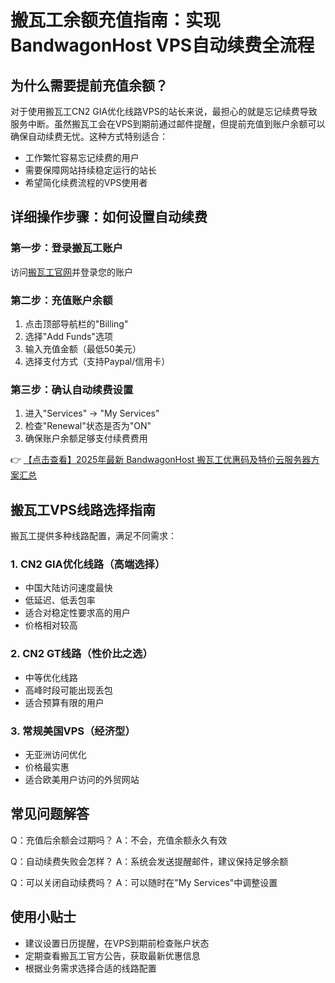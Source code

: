 # 搬瓦工余额充值指南：实现BandwagonHost VPS自动续费全流程

## 为什么需要提前充值余额？

对于使用搬瓦工CN2 GIA优化线路VPS的站长来说，最担心的就是忘记续费导致服务中断。虽然搬瓦工会在VPS到期前通过邮件提醒，但提前充值到账户余额可以确保自动续费无忧。这种方式特别适合：

- 工作繁忙容易忘记续费的用户
- 需要保障网站持续稳定运行的站长
- 希望简化续费流程的VPS使用者

## 详细操作步骤：如何设置自动续费

### 第一步：登录搬瓦工账户
访问[搬瓦工官网](https://bit.ly/banwagon)并登录您的账户

### 第二步：充值账户余额
1. 点击顶部导航栏的"Billing"
2. 选择"Add Funds"选项
3. 输入充值金额（最低50美元）
4. 选择支付方式（支持Paypal/信用卡）

### 第三步：确认自动续费设置
1. 进入"Services" → "My Services"
2. 检查"Renewal"状态是否为"ON"
3. 确保账户余额足够支付续费费用

👉 [【点击查看】2025年最新 BandwagonHost 搬瓦工优惠码及特价云服务器方案汇总](https://bit.ly/banwagon)

## 搬瓦工VPS线路选择指南

搬瓦工提供多种线路配置，满足不同需求：

### 1. CN2 GIA优化线路（高端选择）
- 中国大陆访问速度最快
- 低延迟、低丢包率
- 适合对稳定性要求高的用户
- 价格相对较高

### 2. CN2 GT线路（性价比之选）
- 中等优化线路
- 高峰时段可能出现丢包
- 适合预算有限的用户

### 3. 常规美国VPS（经济型）
- 无亚洲访问优化
- 价格最实惠
- 适合欧美用户访问的外贸网站

## 常见问题解答

Q：充值后余额会过期吗？
A：不会，充值余额永久有效

Q：自动续费失败会怎样？
A：系统会发送提醒邮件，建议保持足够余额

Q：可以关闭自动续费吗？
A：可以随时在"My Services"中调整设置

## 使用小贴士

- 建议设置日历提醒，在VPS到期前检查账户状态
- 定期查看搬瓦工官方公告，获取最新优惠信息
- 根据业务需求选择合适的线路配置